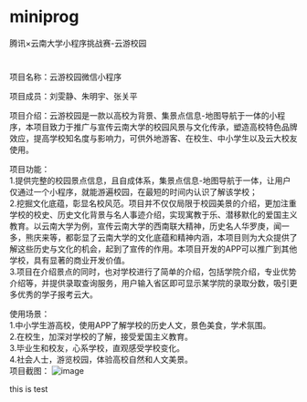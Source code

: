 # miniprog  
腾讯×云南大学小程序挑战赛-云游校园  
#
项目名称：云游校园微信小程序  

项目成员：刘雯静、朱明宇、张关平  

项目介绍：云游校园是一款以高校为背景、集景点信息-地图导航于一体的小程序，本项目致力于推广与宣传云南大学的校园风景与文化传承，塑造高校特色品牌效应，提高学校知名度与影响力，可供外地游客、在校生、中小学生以及云大校友使用。  


项目功能：  
1.提供完整的校园景点信息，且自成体系，集景点信息-地图导航于一体，让用户仅通过一个小程序，就能游遍校园，在最短的时间内认识了解该学校；  
2.挖掘文化底蕴，彰显名校风范。项目并不仅仅局限于校园美景的介绍，更加注重学校的校史、历史文化背景与名人事迹介绍，实现寓教于乐、潜移默化的爱国主义教育。以云南大学为例，宣传云南大学的西南联大精神，历史名人华罗庚，闻一多，熊庆来等，都彰显了云南大学的文化底蕴和精神内涵，本项目则为大众提供了解这些历史与文化的机会，起到了宣传的作用。本项目开发的APP可以推广到其他学校，具有显著的商业开发价值。  
3.项目在介绍景点的同时，也对学校进行了简单的介绍，包括学院介绍，专业优势介绍等，并提供录取查询服务，用户输入省区即可显示某学院的录取分数，吸引更多优秀的学子报考云大。  

使用场景：  
1.中小学生游高校，使用APP了解学校的历史人文，景色美食，学术氛围。  
2.在校生，加深对学校的了解，接受爱国主义教育。  
3.毕业生和校友，心系学校，直观感受学校变化。  
4.社会人士，游览校园，体验高校自然和人文美景。  
项目截图：
![image](https://zhangguanping.cn/images/pic02.jpg)

this is test
